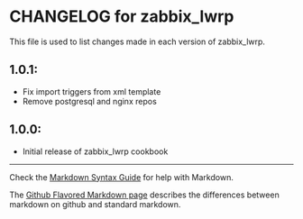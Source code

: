 # CHANGELOG for zabbix_lwrp

This file is used to list changes made in each version of zabbix_lwrp.

## 1.0.1:

* Fix import triggers from xml template
* Remove postgresql and nginx repos

## 1.0.0:

* Initial release of zabbix_lwrp cookbook

- - -
Check the [Markdown Syntax Guide](http://daringfireball.net/projects/markdown/syntax) for help with Markdown.

The [Github Flavored Markdown page](http://github.github.com/github-flavored-markdown/) describes the differences between markdown on github and standard markdown.
